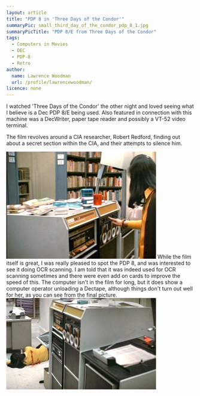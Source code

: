 ```yaml
---
layout: article
title: "PDP 8 in 'Three Days of the Condor'"
summaryPic: small_third_day_of_the_condor_pdp_8_1.jpg
summaryPicTitle: "PDP 8/E from Three Days of the Condor"
tags:
  - Computers in Movies
  - DEC
  - PDP-8
  - Retro
author:
  name: Lawrence Woodman
  url: /profile/lawrencewoodman/
licence: none
---
```

I watched 'Three Days of the Condor' the other night and loved seeing what I believe is a Dec PDP 8/E being used.  Also featured in connection with this machine was a DecWriter, paper tape reader and possibly a VT-52 video terminal.

The film revolves around a CIA researcher, Robert Redford, finding out about a secret section within the CIA, and their attempts to silence him.

<img class="leftFlow" width="400" height="286" src="/images/posts/third_day_of_the_condor_pdp_8_1.jpg" title="PDP 8/E from Three Days of the Condor" alt="Picture of a PDP 8/E"/>
While the film itself is great, I was really pleased to spot the PDP 8, and was interested to see it doing OCR scanning.  I am told that it was indeed used for OCR scanning sometimes and there were even add on cards to improve the speed of this.  The computer isn't in the film for long, but it does show a computer operator unloading a Dectape, although things don't turn out well for her, as you can see from the final picture.

<img style="clear: left; float: left;" width="400" height="244" src="/images/posts/third_day_of_the_condor_pdp_8_2.jpg" title="PDP 8/E from Three Days of the Condor" alt="Picture of a PDP 8/E"/>
